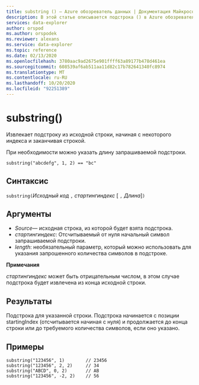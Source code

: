 ```yaml
---
title: substring () — Azure обозреватель данных | Документация Майкрософт
description: В этой статье описывается подстрока () в Azure обозреватель данных.
services: data-explorer
author: orspod
ms.author: orspodek
ms.reviewer: alexans
ms.service: data-explorer
ms.topic: reference
ms.date: 02/13/2020
ms.openlocfilehash: 3780aac9ad2675e901ffff63a89177b478d461ea
ms.sourcegitcommit: 608539af6ab511aa11d82c17b782641340fc8974
ms.translationtype: MT
ms.contentlocale: ru-RU
ms.lasthandoff: 10/20/2020
ms.locfileid: "92251389"
---
```

# <a name="substring"></a>substring()

Извлекает подстроку из исходной строки, начиная с некоторого индекса и заканчивая строкой.

При необходимости можно указать длину запрашиваемой подстроки.

```kusto
substring("abcdefg", 1, 2) == "bc"
```

## <a name="syntax"></a>Синтаксис

`substring(`*Исходный код* `,` *стартингиндекс* [ `,` *Длина*]`)`

## <a name="arguments"></a>Аргументы

* *Source*— исходная строка, из которой будет взята подстрока.
* *стартингиндекс*: Отсчитываемый от нуля начальный символ запрашиваемой подстроки.
* *length*: необязательный параметр, который можно использовать для указания запрошенного количества символов в подстроке. 

**Примечания**

*стартингиндекс* может быть отрицательным числом, в этом случае подстрока будет извлечена из конца исходной строки.

## <a name="returns"></a>Результаты

Подстрока для указанной строки. Подстрока начинается с позиции startingIndex (отсчитывается начиная с нуля) и продолжается до конца строки или до требуемого количества символов, если оно указано.

## <a name="examples"></a>Примеры

```kusto
substring("123456", 1)        // 23456
substring("123456", 2, 2)     // 34
substring("ABCD", 0, 2)       // AB
substring("123456", -2, 2)    // 56
```